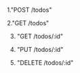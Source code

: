 1."POST /todos"

2."GET /todos"

3. "GET /todos/:id"
   
4. "PUT /todos/:id"
   
5. "DELETE /todos/:id"
   
